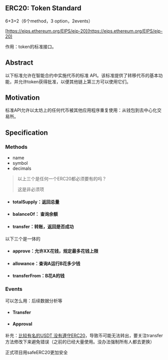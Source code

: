 ## ERC20: Token Standard

6+3+2（6个method，3 option，2events）

[https://eips.ethereum.org/EIPS/eip-20](https://eips.ethereum.org/EIPS/eip-20)

作用：token的标准接口。 

## Abstract

以下标准允许在智能合约中实施代币的标准 API。该标准提供了转移代币的基本功能，并允许token获得批准，以便其他链上第三方可以使用它们。 

## Motivation

标准API允许以太坊上的任何代币被其他应用程序重复使用：从钱包到去中心化交易所。

## Specification

### Methods

- name
- symbol
- decimals

> 以上三个是任何一个ERC20都必须要有的吗？
>
> 这是非必须项

- #### totalSupply：返回总量

- #### balanceOf： 查询余额

- #### **transfer：转账，返回是否成功**

以下三个是一体的

- #### approve：允许XX花钱，规定最多花钱上限

- #### allowance：查询A运行B花多少钱

- #### transferFrom：B花A的钱

### Events

可以怎么用：后续数据分析等

- #### Transfer

- #### Approval



补充：[比较有名的USDT 没有遵守ERC20](https://www.jianshu.com/p/65a75ab1341e)，导致币可能无法转出，要关注transfer方法修改下来避免错误（之前的已经大量使用。没办法强制所有人都去更换）



正式项目用safeERC20更加安全